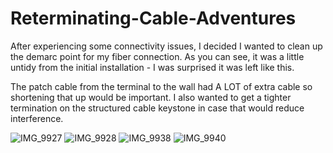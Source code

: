 # Reterminating-Cable-Adventures

After experiencing some connectivity issues, I decided I wanted to clean up the demarc point for my fiber connection. As you can see, it was a little untidy from the initial installation - I was surprised it was left like this.

The patch cable from the terminal to the wall had A LOT of extra cable so shortening that up would be important. I also wanted to get a tighter termination on the structured cable keystone in case that would reduce interference. 

![IMG_9927](https://github.com/defiasmessenger/Adventures-in-Reterminating-Cable/assets/125808143/2fd1f095-ccc3-4ff5-8808-8cff0566b043|100)
![IMG_9928](https://github.com/defiasmessenger/Adventures-in-Reterminating-Cable/assets/125808143/0f69d4b3-1247-464a-813c-5fb4b18785bd)
![IMG_9938](https://github.com/defiasmessenger/Adventures-in-Reterminating-Cable/assets/125808143/45b0523e-2c52-4c5f-802d-7f3c289a0390)
![IMG_9940](https://github.com/defiasmessenger/Adventures-in-Reterminating-Cable/assets/125808143/4fb8a4fb-0b6e-42f6-b149-f041de7e8c03)
